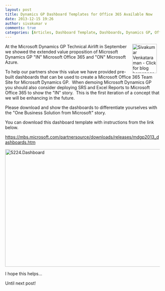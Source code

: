 ```yaml
---
layout: post
title: Dynamics GP Dashboard Templates for Office 365 Available Now
date: 2013-12-15 19:26
author: sivakumar v
comments: true
categories: [Articles, Dashboard Template, Dashboards, Dynamics GP, Office 365, Sivakumar Venkataraman, Uncategorized]
---
```

<p style="text-align:left;"><a title="Sivakumar Venkataraman - Click for blog homepage"><img src="https://microsofttpd.github.io/assets/0871.sivav.jpg" alt="Sivakumar Venkataraman - Click for blog homepage" width="80" height="95" align="right" border="0" hspace="10" /></a>At the Microsoft Dynamics GP Technical Airlift in September we showed the extended value proposition of Microsoft Dynamics GP &quot;IN&quot; Microsoft Office 365 and &quot;ON&quot; Microsoft Azure.</p>
<p>To help our partners show this value we have provided pre-built dashboards that can be used to create a Microsoft Office 365 Team Site for Microsoft Dynamics GP.&nbsp; When demoing Microsoft Dynamics GP you should also consider deploying SRS and Excel Reports to Microsoft Office 365 to show the &quot;IN&quot; story.&nbsp; This is the first iteration of a concept that we will be enhancing in the future.</p>
<p>Please download and show the dashboards to differentiate yourselves with the &quot;One Business Solution from Microsoft&quot; story.</p>
<p>You can download this dashboard template with instructions from the link below.</p>
<p><a title="https://mbs.microsoft.com/partnersource/downloads/releases/mdgp2013_dashboards.htm?printpage=false&amp;sid=1lckwiou4u43ftyusvyyj5u5&amp;stext=gp%20dashboards" href="https://mbs.microsoft.com/partnersource/downloads/releases/mdgp2013_dashboards.htm" target="_blank">https://mbs.microsoft.com/partnersource/downloads/releases/mdgp2013_dashboards.htm</a></p>
<p><a href="https://microsofttpd.github.io/assets/5224.Dashboard_036A0A84.png" original-url="https://microsofttpd.github.io/assets/5224.Dashboard_036A0A84.png"><img title="5224.Dashboard" style="display:inline;border:0px;" border="0" alt="5224.Dashboard" src="https://microsofttpd.github.io/assets/5224.Dashboard_thumb_4F88B904.png" original-url="https://microsofttpd.github.io/assets/5224.Dashboard_thumb_4F88B904.png" width="551" height="382" /></a></p>
<p>I hope this helps&hellip;</p>
<p>Until next post!</p>
